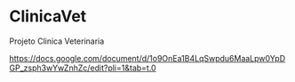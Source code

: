 # ClinicaVet
Projeto Clinica Veterinaria

https://docs.google.com/document/d/1o9OnEa1B4LqSwpdu6MaaLpw0YpDGP_zsph3wYwZnhZc/edit?pli=1&tab=t.0
